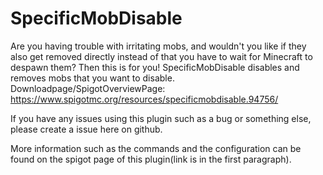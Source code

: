 # SpecificMobDisable
Are you having trouble with irritating mobs, and wouldn't you like if they also get removed directly instead of that you have to wait for Minecraft to despawn them? Then this is for you! SpecificMobDisable disables and removes mobs that you want to disable. Downloadpage/SpigotOverviewPage: https://www.spigotmc.org/resources/specificmobdisable.94756/

If you have any issues using this plugin such as a bug or something else, please create a issue here on github.

More information such as the commands and the configuration can be found on the spigot page of this plugin(link is in the first paragraph).
